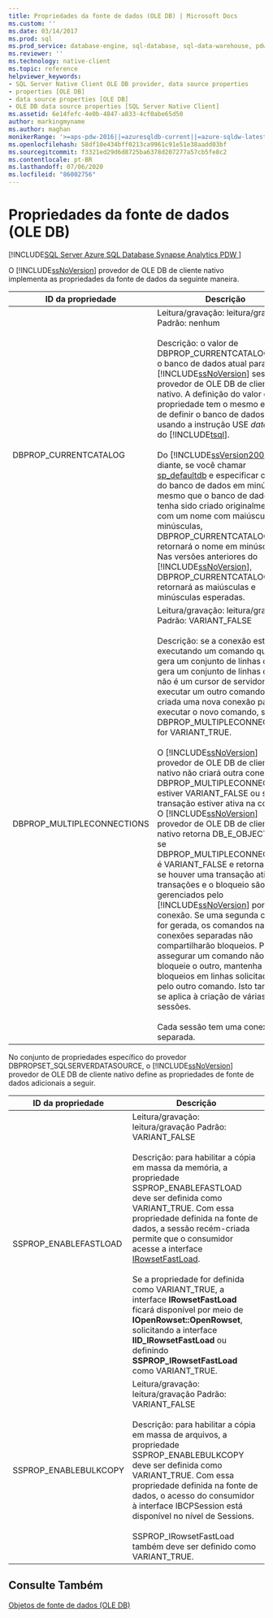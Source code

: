 ```yaml
---
title: Propriedades da fonte de dados (OLE DB) | Microsoft Docs
ms.custom: ''
ms.date: 03/14/2017
ms.prod: sql
ms.prod_service: database-engine, sql-database, sql-data-warehouse, pdw
ms.reviewer: ''
ms.technology: native-client
ms.topic: reference
helpviewer_keywords:
- SQL Server Native Client OLE DB provider, data source properties
- properties [OLE DB]
- data source properties [OLE DB]
- OLE DB data source properties [SQL Server Native Client]
ms.assetid: 6e14fefc-4e0b-4847-a833-4cf0abe65d50
author: markingmyname
ms.author: maghan
monikerRange: '>=aps-pdw-2016||=azuresqldb-current||=azure-sqldw-latest||>=sql-server-2016||=sqlallproducts-allversions||>=sql-server-linux-2017||=azuresqldb-mi-current'
ms.openlocfilehash: 58df10e434bff0213ca9961c91e51e38aadd03bf
ms.sourcegitcommit: f3321ed29d6d8725ba6378d207277a57cb5fe8c2
ms.contentlocale: pt-BR
ms.lasthandoff: 07/06/2020
ms.locfileid: "86002756"
---
```

# <a name="data-source-properties-ole-db"></a>Propriedades da fonte de dados (OLE DB)
[!INCLUDE[SQL Server Azure SQL Database Synapse Analytics PDW ](../../includes/applies-to-version/sql-asdb-asdbmi-asa-pdw.md)]

  O [!INCLUDE[ssNoVersion](../../includes/ssnoversion-md.md)] provedor de OLE DB de cliente nativo implementa as propriedades da fonte de dados da seguinte maneira.  
  
|ID da propriedade|Descrição|  
|-----------------|-----------------|  
|DBPROP_CURRENTCATALOG|Leitura/gravação: leitura/gravação Padrão: nenhum<br /><br /> Descrição: o valor de DBPROP_CURRENTCATALOG relata o banco de dados atual para uma [!INCLUDE[ssNoVersion](../../includes/ssnoversion-md.md)] sessão de provedor de OLE DB de cliente nativo. A definição do valor da propriedade tem o mesmo efeito de definir o banco de dados atual usando a instrução USE *database* do [!INCLUDE[tsql](../../includes/tsql-md.md)].<br /><br /> Do [!INCLUDE[ssVersion2005](../../includes/ssversion2005-md.md)] em diante, se você chamar [sp_defaultdb](../../relational-databases/system-stored-procedures/sp-defaultdb-transact-sql.md) e especificar o nome do banco de dados em minúsculas, mesmo que o banco de dados tenha sido criado originalmente com um nome com maiúsculas e minúsculas, DBPROP_CURRENTCATALOG retornará o nome em minúsculas. Nas versões anteriores do [!INCLUDE[ssNoVersion](../../includes/ssnoversion-md.md)], DBPROP_CURRENTCATALOG retornará as maiúsculas e minúsculas esperadas.|  
|DBPROP_MULTIPLECONNECTIONS|Leitura/gravação: leitura/gravação Padrão: VARIANT_FALSE<br /><br /> Descrição: se a conexão estiver executando um comando que não gera um conjunto de linhas ou que gera um conjunto de linhas que não é um cursor de servidor e você executar um outro comando, será criada uma nova conexão para executar o novo comando, se DBPROP_MULTIPLECONNECTIONS for VARIANT_TRUE.<br /><br /> O [!INCLUDE[ssNoVersion](../../includes/ssnoversion-md.md)] provedor de OLE DB de cliente nativo não criará outra conexão se DBPROP_MULTIPLECONNECTION estiver VARIANT_FALSE ou se uma transação estiver ativa na conexão. O [!INCLUDE[ssNoVersion](../../includes/ssnoversion-md.md)] provedor de OLE DB de cliente nativo retorna DB_E_OBJECTOPEN se DBPROP_MULTIPLECONNECTIONS é VARIANT_FALSE e retorna E_FAIL se houver uma transação ativa. As transações e o bloqueio são gerenciados pelo [!INCLUDE[ssNoVersion](../../includes/ssnoversion-md.md)] por conexão. Se uma segunda conexão for gerada, os comandos nas conexões separadas não compartilharão bloqueios. Para assegurar um comando não bloqueie o outro, mantenha os bloqueios em linhas solicitadas pelo outro comando. Isto também se aplica à criação de várias sessões.<br /><br /> Cada sessão tem uma conexão separada.|  
  
 No conjunto de propriedades específico do provedor DBPROPSET_SQLSERVERDATASOURCE, o [!INCLUDE[ssNoVersion](../../includes/ssnoversion-md.md)] provedor de OLE DB de cliente nativo define as propriedades de fonte de dados adicionais a seguir.  
  
|ID da propriedade|Descrição|  
|-----------------|-----------------|  
|SSPROP_ENABLEFASTLOAD|Leitura/gravação: leitura/gravação Padrão: VARIANT_FALSE<br /><br /> Descrição: para habilitar a cópia em massa da memória, a propriedade SSPROP_ENABLEFASTLOAD deve ser definida como VARIANT_TRUE. Com essa propriedade definida na fonte de dados, a sessão recém-criada permite que o consumidor acesse a interface [IRowsetFastLoad](../../relational-databases/native-client-ole-db-interfaces/irowsetfastload-ole-db.md).<br /><br /> Se a propriedade for definida como VARIANT_TRUE, a interface **IRowsetFastLoad** ficará disponível por meio de **IOpenRowset::OpenRowset**, solicitando a interface **IID_IRowsetFastLoad** ou definindo **SSPROP_IRowsetFastLoad** como VARIANT_TRUE.|  
|SSPROP_ENABLEBULKCOPY|Leitura/gravação: leitura/gravação Padrão: VARIANT_FALSE<br /><br /> Descrição: para habilitar a cópia em massa de arquivos, a propriedade SSPROP_ENABLEBULKCOPY deve ser definida como VARIANT_TRUE. Com essa propriedade definida na fonte de dados, o acesso do consumidor à interface IBCPSession está disponível no nível de Sessions.<br /><br /> SSPROP_IRowsetFastLoad também deve ser definido como VARIANT_TRUE.|  
  
## <a name="see-also"></a>Consulte Também  
 [Objetos de fonte de dados &#40;OLE DB&#41;](../../relational-databases/native-client-ole-db-data-source-objects/data-source-objects-ole-db.md)  
  
  
